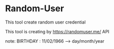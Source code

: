 # Random-User
This tool create random user credential

This tool is creating by https://randomuser.me/ API


note:
BIRTHDAY : 11/02/1966 --> day/month/year


